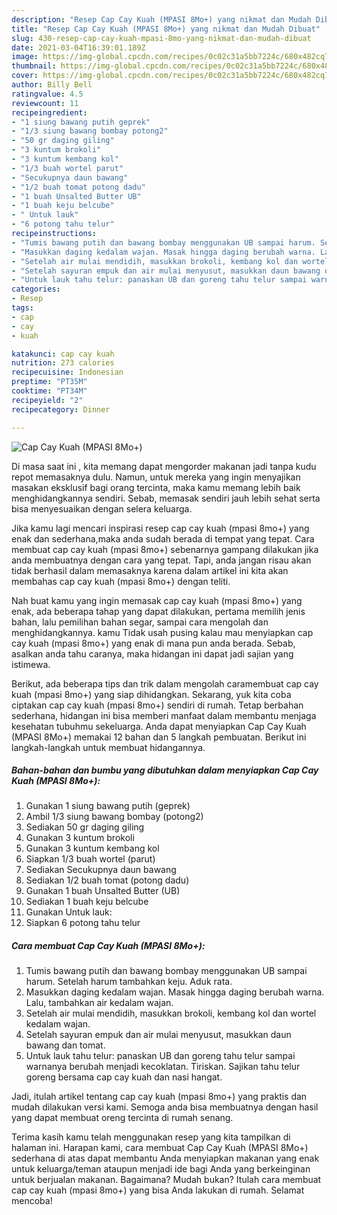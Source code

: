 ```yaml
---
description: "Resep Cap Cay Kuah (MPASI 8Mo+) yang nikmat dan Mudah Dibuat"
title: "Resep Cap Cay Kuah (MPASI 8Mo+) yang nikmat dan Mudah Dibuat"
slug: 430-resep-cap-cay-kuah-mpasi-8mo-yang-nikmat-dan-mudah-dibuat
date: 2021-03-04T16:39:01.189Z
image: https://img-global.cpcdn.com/recipes/0c02c31a5bb7224c/680x482cq70/cap-cay-kuah-mpasi-8mo-foto-resep-utama.jpg
thumbnail: https://img-global.cpcdn.com/recipes/0c02c31a5bb7224c/680x482cq70/cap-cay-kuah-mpasi-8mo-foto-resep-utama.jpg
cover: https://img-global.cpcdn.com/recipes/0c02c31a5bb7224c/680x482cq70/cap-cay-kuah-mpasi-8mo-foto-resep-utama.jpg
author: Billy Bell
ratingvalue: 4.5
reviewcount: 11
recipeingredient:
- "1 siung bawang putih geprek"
- "1/3 siung bawang bombay potong2"
- "50 gr daging giling"
- "3 kuntum brokoli"
- "3 kuntum kembang kol"
- "1/3 buah wortel parut"
- "Secukupnya daun bawang"
- "1/2 buah tomat potong dadu"
- "1 buah Unsalted Butter UB"
- "1 buah keju belcube"
- " Untuk lauk"
- "6 potong tahu telur"
recipeinstructions:
- "Tumis bawang putih dan bawang bombay menggunakan UB sampai harum. Setelah harum tambahkan keju. Aduk rata."
- "Masukkan daging kedalam wajan. Masak hingga daging berubah warna. Lalu, tambahkan air kedalam wajan."
- "Setelah air mulai mendidih, masukkan brokoli, kembang kol dan wortel kedalam wajan."
- "Setelah sayuran empuk dan air mulai menyusut, masukkan daun bawang dan tomat."
- "Untuk lauk tahu telur: panaskan UB dan goreng tahu telur sampai warnanya berubah menjadi kecoklatan. Tiriskan. Sajikan tahu telur goreng bersama cap cay kuah dan nasi hangat."
categories:
- Resep
tags:
- cap
- cay
- kuah

katakunci: cap cay kuah 
nutrition: 273 calories
recipecuisine: Indonesian
preptime: "PT35M"
cooktime: "PT34M"
recipeyield: "2"
recipecategory: Dinner

---
```



![Cap Cay Kuah (MPASI 8Mo+)](https://img-global.cpcdn.com/recipes/0c02c31a5bb7224c/680x482cq70/cap-cay-kuah-mpasi-8mo-foto-resep-utama.jpg)

Di masa  saat ini , kita memang dapat mengorder makanan jadi tanpa kudu repot memasaknya dulu. Namun, untuk mereka yang ingin menyajikan masakan eksklusif bagi orang tercinta, maka kamu memang lebih baik menghidangkannya sendiri. Sebab, memasak sendiri jauh lebih sehat serta bisa menyesuaikan dengan selera keluarga.

Jika kamu lagi mencari inspirasi resep cap cay kuah (mpasi 8mo+) yang enak dan sederhana,maka anda sudah berada di tempat yang tepat. Cara membuat cap cay kuah (mpasi 8mo+)  sebenarnya gampang dilakukan jika anda membuatnya dengan cara yang tepat. Tapi, anda jangan risau akan tidak berhasil dalam memasaknya 
karena dalam artikel ini kita akan membahas cap cay kuah (mpasi 8mo+) dengan teliti.  



Nah buat kamu yang ingin memasak cap cay kuah (mpasi 8mo+) yang enak, ada beberapa tahap yang dapat dilakukan, pertama memilih jenis bahan, lalu pemilihan bahan segar, sampai cara mengolah dan menghidangkannya. kamu Tidak usah pusing kalau mau menyiapkan cap cay kuah (mpasi 8mo+) yang enak di mana pun anda berada. Sebab, asalkan anda  tahu caranya, maka hidangan ini dapat jadi sajian yang istimewa.

Berikut, ada beberapa tips dan trik dalam mengolah caramembuat cap cay kuah (mpasi 8mo+) yang siap dihidangkan. Sekarang, yuk kita coba ciptakan cap cay kuah (mpasi 8mo+) sendiri di rumah. Tetap berbahan sederhana, hidangan ini bisa memberi manfaat dalam membantu menjaga kesehatan tubuhmu sekeluarga. Anda dapat menyiapkan Cap Cay Kuah (MPASI 8Mo+) memakai 12 bahan dan 5 langkah pembuatan. Berikut ini langkah-langkah untuk membuat hidangannya.

<!--inarticleads1-->

##### Bahan-bahan dan bumbu yang dibutuhkan dalam menyiapkan Cap Cay Kuah (MPASI 8Mo+):

1. Gunakan 1 siung bawang putih (geprek)
1. Ambil 1/3 siung bawang bombay (potong2)
1. Sediakan 50 gr daging giling
1. Gunakan 3 kuntum brokoli
1. Gunakan 3 kuntum kembang kol
1. Siapkan 1/3 buah wortel (parut)
1. Sediakan Secukupnya daun bawang
1. Sediakan 1/2 buah tomat (potong dadu)
1. Gunakan 1 buah Unsalted Butter (UB)
1. Sediakan 1 buah keju belcube
1. Gunakan  Untuk lauk:
1. Siapkan 6 potong tahu telur




<!--inarticleads2-->

##### Cara membuat Cap Cay Kuah (MPASI 8Mo+):

1. Tumis bawang putih dan bawang bombay menggunakan UB sampai harum. Setelah harum tambahkan keju. Aduk rata.
1. Masukkan daging kedalam wajan. Masak hingga daging berubah warna. Lalu, tambahkan air kedalam wajan.
1. Setelah air mulai mendidih, masukkan brokoli, kembang kol dan wortel kedalam wajan.
1. Setelah sayuran empuk dan air mulai menyusut, masukkan daun bawang dan tomat.
1. Untuk lauk tahu telur: panaskan UB dan goreng tahu telur sampai warnanya berubah menjadi kecoklatan. Tiriskan. Sajikan tahu telur goreng bersama cap cay kuah dan nasi hangat.




Jadi, itulah artikel tentang  cap cay kuah (mpasi 8mo+)  yang praktis dan mudah dilakukan versi kami. Semoga anda bisa membuatnya dengan hasil yang dapat membuat oreng tercinta di rumah senang. 

Terima kasih kamu telah menggunakan resep yang kita tampilkan di halaman ini. Harapan kami, cara membuat  Cap Cay Kuah (MPASI 8Mo+) sederhana di atas dapat membantu Anda menyiapkan makanan yang enak untuk keluarga/teman ataupun menjadi ide bagi Anda yang berkeinginan untuk berjualan makanan. Bagaimana? Mudah bukan? Itulah cara membuat cap cay kuah (mpasi 8mo+) yang bisa Anda lakukan di rumah. Selamat mencoba!


